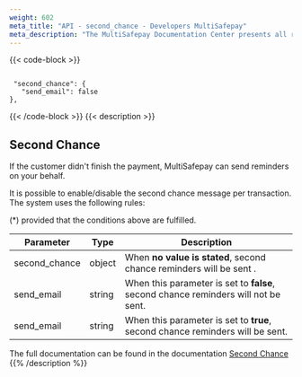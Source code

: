 ```yaml
---
weight: 602
meta_title: "API - second_chance - Developers MultiSafepay"
meta_description: "The MultiSafepay Documentation Center presents all relevant information about our Plugins and API. You can also find support pages for Payment Methods, Tools and General Questions as well as the contact details of our Support and Integration Teams."
---
```


{{< code-block >}}
```shell 

 "second_chance": {
   "send_email": false
},
 ```
{{< /code-block >}}
{{< description >}}
## Second Chance

If the customer didn't finish the payment, MultiSafepay can send reminders on your behalf.

It is possible to enable/disable the second chance message per transaction. The system uses the following rules:

(*) provided that the conditions above are fulfilled.



| Parameter                         | Type     | Description     |
|-----------------------------------|----------|-----------------|
| second_chance                     | object   |When __no value is stated__, second chance reminders will be sent .                 |
| send_email                        | string   |When this parameter is set to __false__, second chance reminders will not be sent.                 |
| send_email                        | string   |When this parameter is set to __true__, second chance reminders will be sent.            |

The full documentation can be found in the documentation [Second Chance](/tools/second-chance/how-does-it-work/)
{{% /description %}}